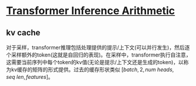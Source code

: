 # [Transformer Inference Arithmetic](https://kipp.ly/transformer-inference-arithmetic/#kv-cache)

## kv cache

对于采样，transformer推理包括处理提供的提示/上下文(可以并行发生)，然后逐个采样额外的token(这就是自回归的表现)。在采样中，transformer执行自注意，这需要当前序列中每个token的kv值(无论是提示/上下文还是生成的token)，以称为kv缓存的矩阵的形式提供。过去的缓存形状类似 $[batch, 2, num~heads, seq~len, features]$。